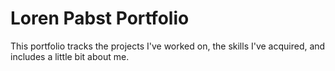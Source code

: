 # Loren Pabst Portfolio
This portfolio tracks the projects I've worked on, the skills I've acquired, and includes a little bit about me.





